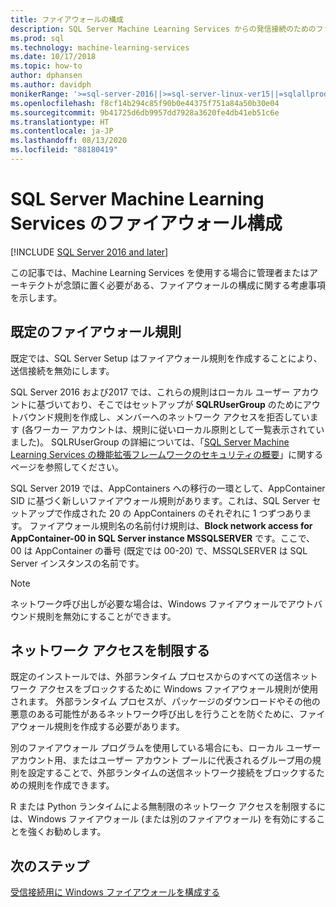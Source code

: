 ```yaml
---
title: ファイアウォールの構成
description: SQL Server Machine Learning Services からの発信接続のためのファイアウォールを構成する方法について説明します。
ms.prod: sql
ms.technology: machine-learning-services
ms.date: 10/17/2018
ms.topic: how-to
author: dphansen
ms.author: davidph
monikerRange: '>=sql-server-2016||>=sql-server-linux-ver15||=sqlallproducts-allversions'
ms.openlocfilehash: f8cf14b294c85f90b0e44375f751a84a50b30e04
ms.sourcegitcommit: 9b41725d6db9957dd7928a3620fe4db41eb51c6e
ms.translationtype: HT
ms.contentlocale: ja-JP
ms.lasthandoff: 08/13/2020
ms.locfileid: "88180419"
---
```

# <a name="firewall-configuration-for-sql-server-machine-learning-services"></a>SQL Server Machine Learning Services のファイアウォール構成
[!INCLUDE [SQL Server 2016 and later](../../includes/applies-to-version/sqlserver2016.md)]

この記事では、Machine Learning Services を使用する場合に管理者またはアーキテクトが念頭に置く必要がある、ファイアウォールの構成に関する考慮事項を示します。

## <a name="default-firewall-rules"></a>既定のファイアウォール規則

既定では、SQL Server Setup はファイアウォール規則を作成することにより、送信接続を無効にします。

SQL Server 2016 および2017 では、これらの規則はローカル ユーザー アカウントに基づいており、そこではセットアップが **SQLRUserGroup** のためにアウトバウンド規則を作成し、メンバーへのネットワーク アクセスを拒否しています (各ワーカー アカウントは、規則に従いローカル原則として一覧表示されていました)。 SQLRUserGroup の詳細については、「[SQL Server Machine Learning Services の機能拡張フレームワークのセキュリティの概要](../../machine-learning/concepts/security.md#sqlrusergroup)」に関するページを参照してください。

SQL Server 2019 では、AppContainers への移行の一環として、AppContainer SID に基づく新しいファイアウォール規則があります。これは、SQL Server セットアップで作成された 20 の AppContainers のそれぞれに 1 つずつあります。 ファイアウォール規則名の名前付け規則は、**Block network access for AppContainer-00 in SQL Server instance MSSQLSERVER** です。ここで、00 は AppContainer の番号 (既定では 00-20) で、MSSQLSERVER は SQL Server インスタンスの名前です。

> [!Note]
> ネットワーク呼び出しが必要な場合は、Windows ファイアウォールでアウトバウンド規則を無効にすることができます。

## <a name="restrict-network-access"></a>ネットワーク アクセスを制限する

既定のインストールでは、外部ランタイム プロセスからのすべての送信ネットワーク アクセスをブロックするために Windows ファイアウォール規則が使用されます。 外部ランタイム プロセスが、パッケージのダウンロードやその他の悪意のある可能性があるネットワーク呼び出しを行うことを防ぐために、ファイアウォール規則を作成する必要があります。

別のファイアウォール プログラムを使用している場合にも、ローカル ユーザー アカウント用、またはユーザー アカウント プールに代表されるグループ用の規則を設定することで、外部ランタイムの送信ネットワーク接続をブロックするための規則を作成できます。

R または Python ランタイムによる無制限のネットワーク アクセスを制限するには、Windows ファイアウォール (または別のファイアウォール) を有効にすることを強くお勧めします。

## <a name="next-steps"></a>次のステップ

[受信接続用に Windows ファイアウォールを構成する](../../database-engine/configure-windows/configure-a-windows-firewall-for-database-engine-access.md)